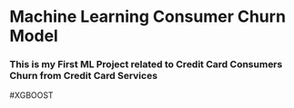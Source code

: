 # Machine Learning Consumer Churn Model
<h3>This is my  First ML Project related to Credit Card Consumers Churn from Credit Card Services  </h3>
#XGBOOST
